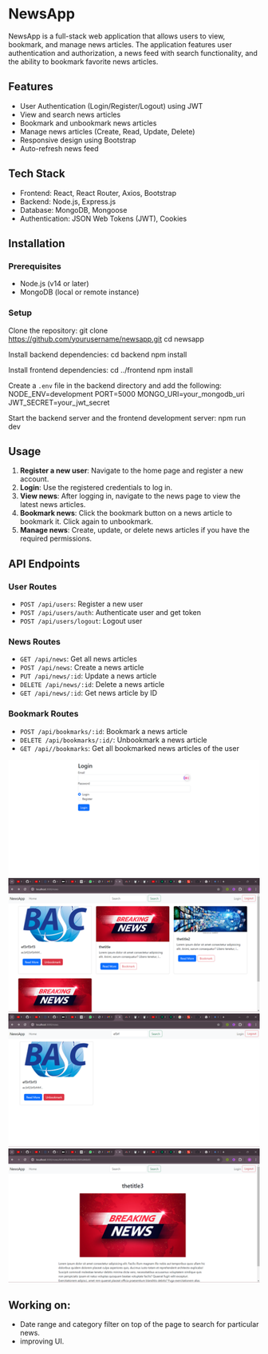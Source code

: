 # NewsApp

NewsApp is a full-stack web application that allows users to view, bookmark, and manage news articles. The application features user authentication and authorization, a news feed with search functionality, and the ability to bookmark favorite news articles.

## Features
- User Authentication (Login/Register/Logout) using JWT
- View and search news articles
- Bookmark and unbookmark news articles
- Manage news articles (Create, Read, Update, Delete)
- Responsive design using Bootstrap
- Auto-refresh news feed

## Tech Stack
- Frontend: React, React Router, Axios, Bootstrap
- Backend: Node.js, Express.js
- Database: MongoDB, Mongoose
- Authentication: JSON Web Tokens (JWT), Cookies

## Installation

### Prerequisites
- Node.js (v14 or later)
- MongoDB (local or remote instance)

### Setup
Clone the repository:
git clone https://github.com/yourusername/newsapp.git
cd newsapp

Install backend dependencies:
cd backend
npm install

Install frontend dependencies:
cd ../frontend
npm install

Create a `.env` file in the backend directory and add the following:
NODE_ENV=development
PORT=5000
MONGO_URI=your_mongodb_uri
JWT_SECRET=your_jwt_secret

Start the backend server and the frontend development server:
npm run dev

## Usage
1. **Register a new user**: Navigate to the home page and register a new account.
2. **Login**: Use the registered credentials to log in.
3. **View news**: After logging in, navigate to the news page to view the latest news articles.
4. **Bookmark news**: Click the bookmark button on a news article to bookmark it. Click again to unbookmark.
5. **Manage news**: Create, update, or delete news articles if you have the required permissions.

## API Endpoints

### User Routes
- `POST /api/users`: Register a new user
- `POST /api/users/auth`: Authenticate user and get token
- `POST /api/users/logout`: Logout user

### News Routes
- `GET /api/news`: Get all news articles
- `POST /api/news`: Create a news article
- `PUT /api/news/:id`: Update a news article
- `DELETE /api/news/:id`: Delete a news article
- `GET /api/news/:id`: Get news article by ID

### Bookmark Routes
- `POST /api/bookmarks/:id`: Bookmark a news article
- `DELETE /api/bookmarks/:id/`: Unbookmark a news article
- `GET /api//bookmarks`: Get all bookmarked news articles of the user

![Screenshot](./screenshots/Screenshot%202024-06-03%20224209.png)
![Screenshot](./screenshots/Screenshot%202024-06-03%20224520.png)
![Screenshot](./screenshots/Screenshot%202024-06-03%20224613.png)
![Screenshot](./screenshots/Screenshot%202024-06-03%20224721.png)

## Working on:
- Date range and category filter on top of the page to search for particular news.
- improving UI.
